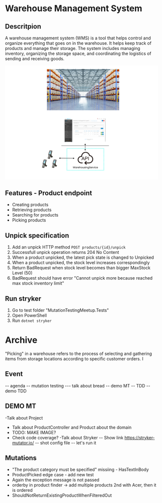 # Warehouse Management System

## Descritpion

A warehouse management system (WMS) is a tool that helps control and organize everything that goes on in the warehouse. It helps keep track of products and manage their storage. The system includes managing inventory, organizing the storage space, and coordinating the logistics of sending and receiving goods.

![WMS](./WMS.png)


## Features - Product endpoint
- Creating products
- Retrieving products
- Searching for products
- Picking products


## Unpick specification
1. Add an unpick HTTP method `POST products/{id}/unpick`
2. Successfull unpick operation returns 204 No Content
3. When a product unpicked, the latest pick state is changed to Unpicked
4. When a product unpicked, the stock level increases correspondingly
5. Return BadRequest when stock level becomes than bigger MaxStock Level (50)
6. BadRequest should have error "Cannot unpick more because reached max stock inventory limit"


## Run stryker
1. Go to test folder "MutationTestingMeetup.Tests"
2. Open PowerShell
3. Run
```dotnet stryker```

# Archive
"Picking" in a warehouse refers to the process of selecting and gathering items from storage locations according to specific customer orders. I
## Event
-- agenda
-- mutation testing
--- talk about bread
-- demo MT
-- TDD
-- demo TDD

## DEMO MT
-Talk about Project
- Talk about ProductController and Product about the domain
- TODO: MAKE IMAGE?
- Check code coverage?
-Talk about Stryker
-- Show link https://stryker-mutator.io/
-- shot config file
-- let's run it


## Mutations
- "The product category must be specified" missiing - HasTextInBody
- ProductPicked edge case - add new test
- Again the exception message is not passed
- orderby in product finder -> add multiple products 2nd with Acer, then it is ordered
- ShouldNotReturnExistingProductWhenFilteredOut